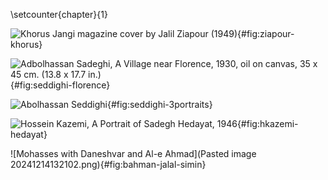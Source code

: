 \setcounter{chapter}{1}

![Khorus Jangi magazine cover by Jalil Ziapour (1949)](ziapour-khorus-jangi.png){#fig:ziapour-khorus}

![Adbolhassan Sadeghi, A Village near Florence, 1930, oil on canvas, 35 x 45 cm. (13.8 x 17.7 in.)](Pastedimage20241210234026.png){#fig:seddighi-florence}

![Abolhassan Seddighi](Pastedimage20241210234136.png){#fig:seddighi-3portraits}

![Hossein Kazemi, A Portrait of Sadegh Hedayat, 1946](hkazemi-hedayat.png){#fig:hkazemi-hedayat}

![Mohasses with Daneshvar and Al-e Ahmad](Pasted image 20241214132102.png){#fig:bahman-jalal-simin}
